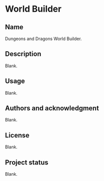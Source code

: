 # World Builder

## Name
Dungeons and Dragons World Builder.

## Description
Blank.

## Usage
Blank.

## Authors and acknowledgment
Blank.

## License
Blank.

## Project status
Blank.

